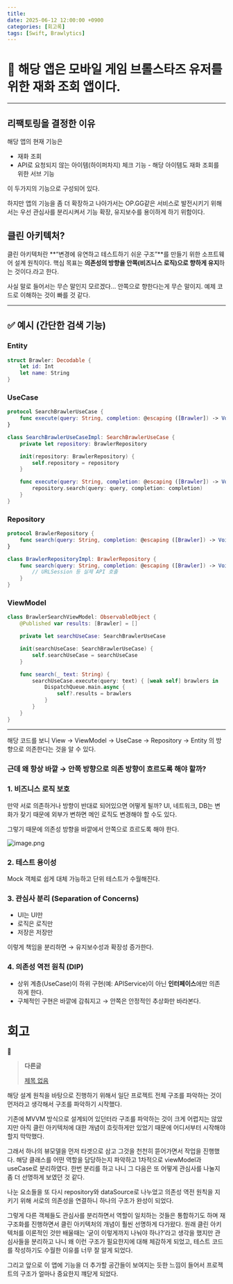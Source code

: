 ```yaml
---
title: 
date: 2025-06-12 12:00:00 +0900
categories: [회고록]
tags: [Swift, Brawlytics]
---
```


# 📌 해당 앱은 모바일 게임 브롤스타즈 유저를 위한 재화 조회 앱이다.

---

## 리팩토링을 결정한 이유

<aside>

해당 앱의 현재 기능은 

- 재화 조회
- API로 요청되지 않는 아이템(하이퍼차지) 체크 기능 - 해당 아이템도 재화 조회를 위한 서브 기능

이 두가지의 기능으로 구성되어 있다. 

하지만 앱의 기능을 좀 더 확장하고 나아가서는 OP.GG같은 서비스로 발전시키기 위해서는 우선 관심사를 분리시켜서 기능 확장, 유지보수를 용이하게 하기 위함이다.

</aside>

## 클린 아키텍처?

<aside>

클린 아키텍처란 **“변경에 유연하고 테스트하기 쉬운 구조”**를 만들기 위한 소프트웨어 설계 원칙이다. 핵심 목표는 **의존성의 방향을 안쪽(비즈니스 로직)으로 향하게 유지**하는 것이다.라고 한다.

사실 말로 들어서는 무슨 말인지 모르겠다… 안쪽으로 향한다는게 무슨 말이지. 예제 코드로 이해하는 것이 빠를 것 같다.

---

## ✅ 예시 (간단한 검색 기능)

### Entity

```swift
struct Brawler: Decodable {
    let id: Int
    let name: String
}
```

### UseCase

```swift
protocol SearchBrawlerUseCase {
    func execute(query: String, completion: @escaping ([Brawler]) -> Void)
}

class SearchBrawlerUseCaseImpl: SearchBrawlerUseCase {
    private let repository: BrawlerRepository

    init(repository: BrawlerRepository) {
        self.repository = repository
    }

    func execute(query: String, completion: @escaping ([Brawler]) -> Void) {
        repository.search(query: query, completion: completion)
    }
}
```

### Repository

```swift
protocol BrawlerRepository {
    func search(query: String, completion: @escaping ([Brawler]) -> Void)
}

class BrawlerRepositoryImpl: BrawlerRepository {
    func search(query: String, completion: @escaping ([Brawler]) -> Void) {
        // URLSession 등 실제 API 호출
    }
}
```

### ViewModel

```swift
class BrawlerSearchViewModel: ObservableObject {
    @Published var results: [Brawler] = []

    private let searchUseCase: SearchBrawlerUseCase

    init(searchUseCase: SearchBrawlerUseCase) {
        self.searchUseCase = searchUseCase
    }

    func search(_ text: String) {
        searchUseCase.execute(query: text) { [weak self] brawlers in
            DispatchQueue.main.async {
                self?.results = brawlers
            }
        }
    }
}
```

---

해당 코드를 보니 View → ViewModel → UseCase → Repository → Entity 의 방향으로 의존한다는 것을 알 수 있다.

### 근데 왜 항상 바깥 → 안쪽 방향으로 의존 방향이 흐르도록 해야 할까?

### 1. 비즈니스 로직 보호

만약 서로 의존하거나 방향이 반대로 되어있으면 어떻게 될까? UI, 네트워크, DB는 변화가 잦기 때문에 외부가 변하면 메인 로직도 변경해야 할 수도 있다. 

그렇기 때문에 의존성 방향을 바깥에서 안쪽으로 흐르도록 해야 한다.

![image.png](attachment:fe5d287d-2dcd-4dd3-b639-32b56f6eba7c:image.png)

### 2. 테스트 용이성

Mock 객체로 쉽게 대체 가능하고 단위 테스트가 수월해진다.

### 3. **관심사 분리 (Separation of Concerns)**

- UI는 UI만
- 로직은 로직만
- 저장은 저장만

이렇게 책임을 분리하면 → 유지보수성과 확장성 증가한다.

### 4. **의존성 역전 원칙 (DIP)**

- 상위 계층(UseCase)이 하위 구현(예: APIService)이 아닌 **인터페이스**에만 의존하게 한다.
- 구체적인 구현은 바깥에 감춰지고 → 안쪽은 안정적인 추상화만 바라본다.
</aside>

# 회고

<aside>
📖

> **다른글**
> 
> 
> [제목 없음](https://www.notion.so/191ee035a51f80f693d0e2582484a734?pvs=21)
> 
</aside>

해당 설계 원칙을 바탕으로 진행하기 위해서 일단 프로젝트 전체 구조를 파악하는 것이 먼저라고 생각해서 구조를 파악하기 시작했다.

기존에 MVVM 방식으로 설계되어 있던터라 구조를 파악하는 것이 크게 어렵지는 않았지만 아직 클린 아키텍처에 대한 개념이 흐릿하게만 있었기 때문에 어디서부터 시작해야 할지 막막했다.

그래서 하나의 뷰모델을 먼저 타겟으로 삼고 그것을 천천히 뜯어가면서 작업을 진행했다. 해당 클래스를 어떤 역할을 담당하는지 파악하고 1차적으로 viewModel과 useCase로 분리하였다. 한번 분리를 하고 나니 그 다음은 또 어떻게 관심사를 나눌지 좀 더 선명하게 보였던 것 같다.

나눈 요소들을 또 다시 repository와 dataSource로 나누었고 의존성 역전 원칙을 지키기 위해 서로의 의존성을 연결하니 하나의 구조가 완성이 되었다.

그렇게 다른 객체들도 관심사를 분리하면서 역할이 일치하는 것들은 통합하기도 하며 재구조화를 진행하면서 클린 아키텍처의 개념이 훨씬 선명하게 다가왔다. 원래 클린 아키텍처를 이론적인 것만 배울때는 ‘굳이 이렇게까지 나눠야 하나?’라고 생각을 했지만 관심사들을 분리하고 나니 왜 이런 구조가 필요한지에 대해 체감하게 되었고, 테스트 코드를 작성하기도 수월한 이유를 너무 잘 알게 되었다.

그리고 앞으로 이 앱에 기능을 더 추가할 공간들이 보여지는 듯한 느낌이 들어서 프로젝트의 구조가 얼마나 중요한지 꺠닫게 되었다.
